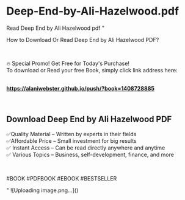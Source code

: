 # Deep-End-by-Ali-Hazelwood.pdf
Read Deep End by Ali Hazelwood pdf
"<p>How to Download Or Read Deep End by Ali Hazelwood PDF?</p>
<p>&nbsp;</p>
<p>&#128293;  Special Promo! Get Free for Today's Purchase!<br />To download or Read your free Book, simply click link address here:&nbsp;<br />&nbsp;</p>
<p><a href=""https://alaniwebster.github.io/push/?book=1408728885""><strong>https://alaniwebster.github.io/push/?book=1408728885</strong></a></p>
<p>&nbsp;</p>
<h2>Download Deep End by Ali Hazelwood PDF</h2>
<p>&#x2705;Quality Material &ndash; Written by experts in their fields<br />&#x2705;Affordable Price &ndash; Small investment for big results<br />&#x2705; Instant Access &ndash; Can be read directly anywhere and anytime<br />&#x2705; Various Topics &ndash; Business, self-development, finance, and more</p>
<p>&nbsp;</p>
<p>#BOOK #PDFBOOK #EBOOK #BESTSELLER</p>
"
![Uploading image.png…]()

